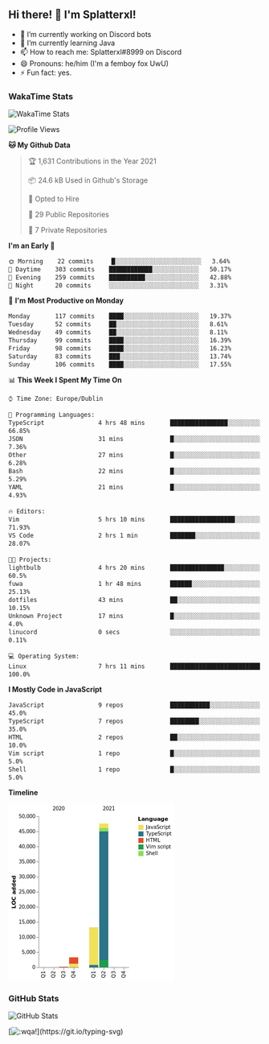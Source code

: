 ## Hi there! 👋 I'm Splatterxl!

- 🔭 I’m currently working on Discord bots
- 🌱 I’m currently learning Java
- 📫 How to reach me: Splatterxl#8999 on Discord
- 😄 Pronouns: he/him (I'm a femboy fox UwU)
- ⚡ Fun fact: yes.

### WakaTime Stats
![WakaTime Stats](https://wakatime.com/share/@Splatterxl/3171b454-6d7f-4cf9-91d7-768613f3b8c2.svg)
<!--START_SECTION:waka-->
![Profile Views](http://img.shields.io/badge/Profile%20Views-31-blue)

**🐱 My Github Data** 

> 🏆 1,631 Contributions in the Year 2021
 > 
> 📦 24.6 kB Used in Github's Storage 
 > 
> 💼 Opted to Hire
 > 
> 📜 29 Public Repositories 
 > 
> 🔑 7 Private Repositories  
 > 
**I'm an Early 🐤** 

```text
🌞 Morning    22 commits     █░░░░░░░░░░░░░░░░░░░░░░░░   3.64% 
🌆 Daytime    303 commits    ████████████░░░░░░░░░░░░░   50.17% 
🌃 Evening    259 commits    ██████████░░░░░░░░░░░░░░░   42.88% 
🌙 Night      20 commits     ░░░░░░░░░░░░░░░░░░░░░░░░░   3.31%

```
📅 **I'm Most Productive on Monday** 

```text
Monday       117 commits    ████░░░░░░░░░░░░░░░░░░░░░   19.37% 
Tuesday      52 commits     ██░░░░░░░░░░░░░░░░░░░░░░░   8.61% 
Wednesday    49 commits     ██░░░░░░░░░░░░░░░░░░░░░░░   8.11% 
Thursday     99 commits     ████░░░░░░░░░░░░░░░░░░░░░   16.39% 
Friday       98 commits     ████░░░░░░░░░░░░░░░░░░░░░   16.23% 
Saturday     83 commits     ███░░░░░░░░░░░░░░░░░░░░░░   13.74% 
Sunday       106 commits    ████░░░░░░░░░░░░░░░░░░░░░   17.55%

```


📊 **This Week I Spent My Time On** 

```text
⌚︎ Time Zone: Europe/Dublin

💬 Programming Languages: 
TypeScript               4 hrs 48 mins       ████████████████░░░░░░░░░   66.85% 
JSON                     31 mins             █░░░░░░░░░░░░░░░░░░░░░░░░   7.36% 
Other                    27 mins             █░░░░░░░░░░░░░░░░░░░░░░░░   6.28% 
Bash                     22 mins             █░░░░░░░░░░░░░░░░░░░░░░░░   5.29% 
YAML                     21 mins             █░░░░░░░░░░░░░░░░░░░░░░░░   4.93%

🔥 Editors: 
Vim                      5 hrs 10 mins       ██████████████████░░░░░░░   71.93% 
VS Code                  2 hrs 1 min         ███████░░░░░░░░░░░░░░░░░░   28.07%

🐱‍💻 Projects: 
lightbulb                4 hrs 20 mins       ███████████████░░░░░░░░░░   60.5% 
fuwa                     1 hr 48 mins        ██████░░░░░░░░░░░░░░░░░░░   25.13% 
dotfiles                 43 mins             ██░░░░░░░░░░░░░░░░░░░░░░░   10.15% 
Unknown Project          17 mins             █░░░░░░░░░░░░░░░░░░░░░░░░   4.0% 
linucord                 0 secs              ░░░░░░░░░░░░░░░░░░░░░░░░░   0.11%

💻 Operating System: 
Linux                    7 hrs 11 mins       █████████████████████████   100.0%

```

**I Mostly Code in JavaScript** 

```text
JavaScript               9 repos             ███████████░░░░░░░░░░░░░░   45.0% 
TypeScript               7 repos             ████████░░░░░░░░░░░░░░░░░   35.0% 
HTML                     2 repos             ██░░░░░░░░░░░░░░░░░░░░░░░   10.0% 
Vim script               1 repo              █░░░░░░░░░░░░░░░░░░░░░░░░   5.0% 
Shell                    1 repo              █░░░░░░░░░░░░░░░░░░░░░░░░   5.0%

```


**Timeline**

![Chart not found](https://raw.githubusercontent.com/nearlySplat/nearlySplat/master/charts/bar_graph.png) 


<!--END_SECTION:waka-->


### GitHub Stats
![GitHub Stats](https://github-readme-stats.vercel.app/api?username=nearlySplat&count_private=true&show_icons=true&theme=dark)

[![:wqa!](https://readme-typing-svg.herokuapp.com?font=Fira+Code&color=000000&center=true&vCenter=true&lines=%3Awqa!)](https://git.io/typing-svg)
